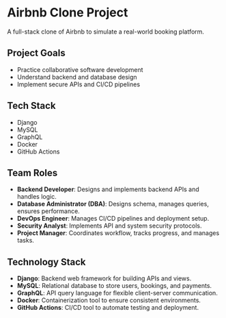 # Airbnb Clone Project

A full-stack clone of Airbnb to simulate a real-world booking platform.

## Project Goals
- Practice collaborative software development
- Understand backend and database design
- Implement secure APIs and CI/CD pipelines

## Tech Stack
- Django
- MySQL
- GraphQL
- Docker
- GitHub Actions

## Team Roles

- **Backend Developer**: Designs and implements backend APIs and handles logic.
- **Database Administrator (DBA)**: Designs schema, manages queries, ensures performance.
- **DevOps Engineer**: Manages CI/CD pipelines and deployment setup.
- **Security Analyst**: Implements API and system security protocols.
- **Project Manager**: Coordinates workflow, tracks progress, and manages tasks.

## Technology Stack

- **Django**: Backend web framework for building APIs and views.
- **MySQL**: Relational database to store users, bookings, and payments.
- **GraphQL**: API query language for flexible client-server communication.
- **Docker**: Containerization tool to ensure consistent environments.
- **GitHub Actions**: CI/CD tool to automate testing and deployment.
